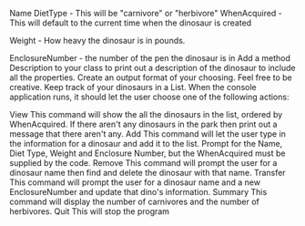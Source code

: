 Name
DietType - This will be "carnivore" or "herbivore"
WhenAcquired - This will default to the current time when the dinosaur is created

Weight - How heavy the dinosaur is in pounds.

EnclosureNumber - the number of the pen the dinosaur is in
Add a method Description to your class to print out a description of the dinosaur to include all the properties. Create an output format of your choosing. Feel free to be creative.
Keep track of your dinosaurs in a List<Dinosaur>.
When the console application runs, it should let the user choose one of the following actions:

View
This command will show the all the dinosaurs in the list, ordered by WhenAcquired. If there aren't any dinosaurs in the park then print out a message that there aren't any.
Add
This command will let the user type in the information for a dinosaur and add it to the list. Prompt for the Name, Diet Type, Weight and Enclosure Number, but the WhenAcquired must be supplied by the code.
Remove
This command will prompt the user for a dinosaur name then find and delete the dinosaur with that name.
Transfer
This command will prompt the user for a dinosaur name and a new EnclosureNumber and update that dino's information.
Summary
This command will display the number of carnivores and the number of herbivores.
Quit
This will stop the program
